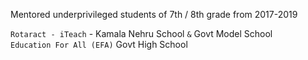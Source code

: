 <!--
---
layout: page
permalink: /teaching/
title: teaching
description: Materials for courses you taught. Replace this text with your description.
nav: true
nav_order: 6
---
-->


Mentored underprivileged students of 7th / 8th grade from 2017-2019      

`Rotaract - iTeach` - Kamala Nehru School `&` Govt Model School        
`Education For All (EFA)`  Govt High School    
